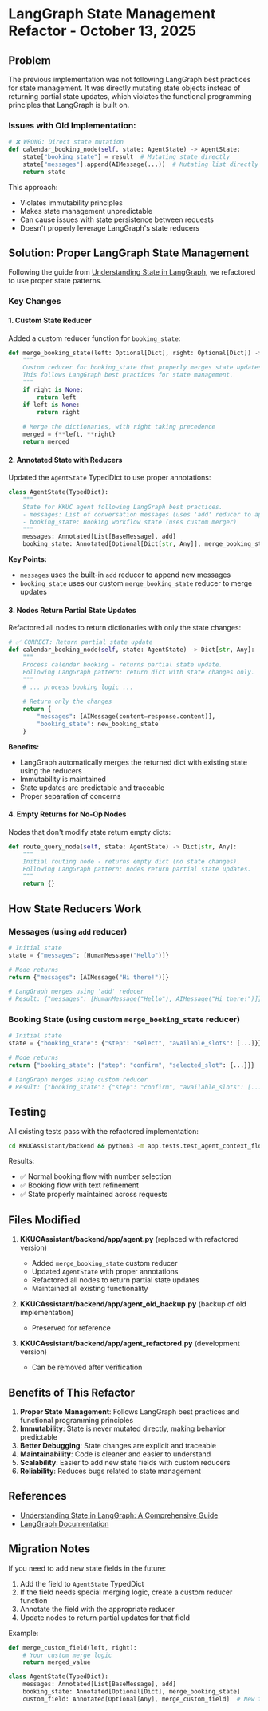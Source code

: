 # LangGraph State Management Refactor - October 13, 2025

## Problem

The previous implementation was not following LangGraph best practices for state management. It was directly mutating state objects instead of returning partial state updates, which violates the functional programming principles that LangGraph is built on.

### Issues with Old Implementation:
```python
# ❌ WRONG: Direct state mutation
def calendar_booking_node(self, state: AgentState) -> AgentState:
    state["booking_state"] = result  # Mutating state directly
    state["messages"].append(AIMessage(...))  # Mutating list directly
    return state
```

This approach:
- Violates immutability principles
- Makes state management unpredictable
- Can cause issues with state persistence between requests
- Doesn't properly leverage LangGraph's state reducers

## Solution: Proper LangGraph State Management

Following the guide from [Understanding State in LangGraph](https://medium.com/@gitmaxd/understanding-state-in-langgraph-a-comprehensive-guide-191462220997), we refactored to use proper state patterns.

### Key Changes

#### 1. Custom State Reducer

Added a custom reducer function for `booking_state`:

```python
def merge_booking_state(left: Optional[Dict], right: Optional[Dict]) -> Optional[Dict]:
    """
    Custom reducer for booking_state that properly merges state updates.
    This follows LangGraph best practices for state management.
    """
    if right is None:
        return left
    if left is None:
        return right
    
    # Merge the dictionaries, with right taking precedence
    merged = {**left, **right}
    return merged
```

#### 2. Annotated State with Reducers

Updated the `AgentState` TypedDict to use proper annotations:

```python
class AgentState(TypedDict):
    """
    State for KKUC agent following LangGraph best practices.
    - messages: List of conversation messages (uses 'add' reducer to append)
    - booking_state: Booking workflow state (uses custom merger)
    """
    messages: Annotated[List[BaseMessage], add]
    booking_state: Annotated[Optional[Dict[str, Any]], merge_booking_state]
```

**Key Points:**
- `messages` uses the built-in `add` reducer to append new messages
- `booking_state` uses our custom `merge_booking_state` reducer to merge updates

#### 3. Nodes Return Partial State Updates

Refactored all nodes to return dictionaries with only the state changes:

```python
# ✅ CORRECT: Return partial state update
def calendar_booking_node(self, state: AgentState) -> Dict[str, Any]:
    """
    Process calendar booking - returns partial state update.
    Following LangGraph pattern: return dict with state changes only.
    """
    # ... process booking logic ...
    
    # Return only the changes
    return {
        "messages": [AIMessage(content=response.content)],
        "booking_state": new_booking_state
    }
```

**Benefits:**
- LangGraph automatically merges the returned dict with existing state using the reducers
- Immutability is maintained
- State updates are predictable and traceable
- Proper separation of concerns

#### 4. Empty Returns for No-Op Nodes

Nodes that don't modify state return empty dicts:

```python
def route_query_node(self, state: AgentState) -> Dict[str, Any]:
    """
    Initial routing node - returns empty dict (no state changes).
    Following LangGraph pattern: nodes return partial state updates.
    """
    return {}
```

## How State Reducers Work

### Messages (using `add` reducer)

```python
# Initial state
state = {"messages": [HumanMessage("Hello")]}

# Node returns
return {"messages": [AIMessage("Hi there!")]}

# LangGraph merges using 'add' reducer
# Result: {"messages": [HumanMessage("Hello"), AIMessage("Hi there!")]}
```

### Booking State (using custom `merge_booking_state` reducer)

```python
# Initial state
state = {"booking_state": {"step": "select", "available_slots": [...]}}

# Node returns
return {"booking_state": {"step": "confirm", "selected_slot": {...}}}

# LangGraph merges using custom reducer
# Result: {"booking_state": {"step": "confirm", "available_slots": [...], "selected_slot": {...}}}
```

## Testing

All existing tests pass with the refactored implementation:

```bash
cd KKUCAssistant/backend && python3 -m app.tests.test_agent_context_flow
```

Results:
- ✅ Normal booking flow with number selection
- ✅ Booking flow with text refinement
- ✅ State properly maintained across requests

## Files Modified

1. **KKUCAssistant/backend/app/agent.py** (replaced with refactored version)
   - Added `merge_booking_state` custom reducer
   - Updated `AgentState` with proper annotations
   - Refactored all nodes to return partial state updates
   - Maintained all existing functionality

2. **KKUCAssistant/backend/app/agent_old_backup.py** (backup of old implementation)
   - Preserved for reference

3. **KKUCAssistant/backend/app/agent_refactored.py** (development version)
   - Can be removed after verification

## Benefits of This Refactor

1. **Proper State Management**: Follows LangGraph best practices and functional programming principles
2. **Immutability**: State is never mutated directly, making behavior predictable
3. **Better Debugging**: State changes are explicit and traceable
4. **Maintainability**: Code is cleaner and easier to understand
5. **Scalability**: Easier to add new state fields with custom reducers
6. **Reliability**: Reduces bugs related to state management

## References

- [Understanding State in LangGraph: A Comprehensive Guide](https://medium.com/@gitmaxd/understanding-state-in-langgraph-a-comprehensive-guide-191462220997)
- [LangGraph Documentation](https://langchain-ai.github.io/langgraph/)

## Migration Notes

If you need to add new state fields in the future:

1. Add the field to `AgentState` TypedDict
2. If the field needs special merging logic, create a custom reducer function
3. Annotate the field with the appropriate reducer
4. Update nodes to return partial updates for that field

Example:
```python
def merge_custom_field(left, right):
    # Your custom merge logic
    return merged_value

class AgentState(TypedDict):
    messages: Annotated[List[BaseMessage], add]
    booking_state: Annotated[Optional[Dict], merge_booking_state]
    custom_field: Annotated[Optional[Any], merge_custom_field]  # New field
